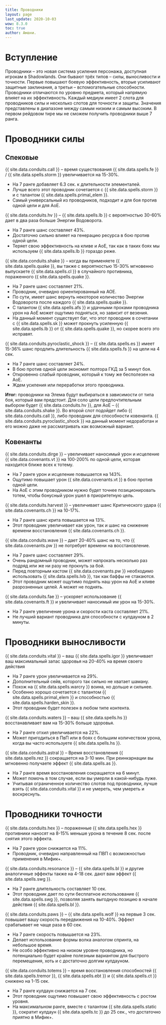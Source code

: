```yaml
---
title: Проводники
layout: page
last_update: 2020-10-03 
wow: 8.3.0
toc: true
author: Амани.
---
```


# Вступление

Проводники – это новая система усиления персонажа, доступная игрокам в Shadowlands. Они бывают трёх типов – силы, выносливости и точности. Первые повышают боевую эффективность, вторые усиливают защитные заклинания, а третьи – вспомогательные способности. Проводники отличаются по уровню предмета, который напрямую влияет на их эффективность. Каждый медиум имеет 2 слота для проводников силы и несколько  слотов для точности и защиты. Значения представлены в диапазоне между самым низким и самым высоким. В первом рейдовом тире мы не сможем получить проводники выше 7 ранга.

# Проводники силы

## Спековые

{{ site.data.conduits.call }} – время существования {{ site.data.spells.fe }}  / {{ site.data.spells.storm }}  увеличивается на 15-30%.

* На 7 ранге добавляет 6.3 сек. к длительности элементалей.  
* Лучше всего этот проводник сочетается с {{ site.data.spells.storm }}  и с талантом {{ site.data.spells.primal_elem }}.  
* Самый универсальный из проводников, подходит и для боя против одной цели и для АоЕ.  

{{ site.data.conduits.hv }} – {{ site.data.spells.lb }} с вероятностью 30-60% дает в два раза больше Энергии Водоворота.

* На 7 ранге шанс составляет 43%.  
* Достаточно сильно влияет на генерацию ресурса в бою против одной цели.  
* Теряет свою эффективность на кливе и АоЕ, так как в таких боях мы используем {{ site.data.spells.lb }} гораздо реже.  

{{ site.data.conduits.shake }} – когда вы применяете {{ site.data.spells.quake }}, вы также с вероятностью 15-30% мгновенно выпускаете {{ site.data.spells.cl }} в случайного противника, пораженного {{ site.data.spells.quake }}.

* На 7 ранге шанс составляет 21%.  
* Проводник, очевидно ориентированный на АОЕ.  
* По сути, имеет шанс вернуть некоторое количество Энергии Водоворота после каждого {{ site.data.spells.quake }}.  
* С талантом {{ site.data.spells.afs }} и удачными проками проводника урон на АоЕ может ощутимо подняться, но зависит от везения.  
* На данный момент существует баг, что этот проводник в сочетании с {{ site.data.spells.sk }} может прокнуть усиленную {{ site.data.spells.lb }} от {{ site.data.spells.quake }}, но скорее всего это исправят.  

{{ site.data.conduits.pyroclastic_shock }} – {{ site.data.spells.es }} имеет 15-36% шанс продлить длительность {{ site.data.spells.fs }} на цели на 4 сек.

* На 7 ранге шанс составляет 24%.  
* В бою против одной цели экономит полтора ГКД за 5 минут боя.  
* Откровенно слабый проводник, который к тому же бесполезен на АоЕ.  
* Ждем усиления или переработки этого проводника.  

**Итог:** проводники на Элема будут выбираться в зависимости от типа боя, который вам предстоит. Для соло цели предпочтительным выбором будет {{ site.data.conduits.hv }}, для АоЕ – {{ site.data.conduits.shake }}. Во второй слот подойдет либо {{ site.data.conduits.call }}, либо проводник для способности ковенанта. {{ site.data.conduits.pyroclastic_shock }} на данный момент недоработан и его можно даже не рассматривать как возможный вариант.

## Ковенанты

{{ site.data.conduits.dirge }} – увеличивает наносимый урон и исцеление {{ site.data.covenants.vt }} на 100-200% по одной цели, которая находится ближе всех к тотему.

* На 7 ранге урон и исцеление повышается на 143%.  
* Ощутимо повышает урон {{ site.data.covenants.vt }} в бою против одной цели.  
* На АоЕ с этим проводником нужно будет точнее позиционировать тотем, чтобы бонусный урон ушел в приоритетную цель.  

{{ site.data.conduits.harvest }} – увеличивает шанс Критического удара {{ site.data.covenants.ch }} на 10-17%.

* На 7 ранге шанс крита повышается на 13%.  
* Этот проводник увеличивает как урон, так и шанс на снижение времени восстановления {{ site.data.covenants.ch }}.  

{{ site.data.conduits.wave }} – дает 20-40% шанс на то, что {{ site.data.covenants.pw }} не потребует времени на восстановление.  

* На 7 ранге шанс составляет 29%.
* Очень рандомный проводник, может напрокать несколько раз подряд или же ни разу не прокнуть за бой.  
* Перед повторным кастом {{ site.data.covenants.pw }} необходимо использовать {{ site.data.spells.lvb }}, так как баффы не стакаются.  
* Этот проводник может ощутимо поднять наш урон на АоЕ и кливе разрозненных целей. А может не поднять.  

{{ site.data.conduits.fae }} – ускоряет использование {{ site.data.covenants.ft }} и увеличивает наносимый им урон на 15-30%.  

* На 7 ранге увеличение урона и скорости каста составляет 21%.  
* Не лучший вариант проводника для способности с кулдауном в 2 минуты.  

# Проводники выносливости

{{ site.data.conduits.vital }} – ваш {{ site.data.spells.igor }} увеличивает ваш максимальный запас здоровья на 20-40% на время своего действия

* На 7 ранге урон увеличивается на 29%.  
* Дополнительный сейв, которого так сильно не хватает шаману.  
* Похож на {{ site.data.spells.warcry }} воина, но дольше и сильнее.  
* Особенно хорошо сочетается с талантом {{ site.data.spells.primal_elem }} и способностью {{ site.data.spells.harden_skin }}.  
* Этот проводник будет полезен в любом типе контента.  

{{ site.data.conduits.waters }} – ваш {{ site.data.spells.hs }} восстанавливает вам на 15-30% больше здоровья.

* На 7 ранге отхил увеличивается на 22%.  
* Может пригодиться в ПвП или в боях с большим количеством урона, когда вы часто используете {{ site.data.spells.hs }}.  

{{ site.data.conduits.astral }} – Время восстановления {{ site.data.spells.rez }} сокращается на 3-10 мин. При реинкарнации вы мгновенно получаете эффект {{ site.data.spells.as }}.

* На 7 ранге время восстановления сокращается на 6 минут.  
* Может помочь в том случае, если вы умерли в какой-нибудь луже.  
* Учитывая ограниченное количество слотов под проводники, лучше взять {{ site.data.conduits.vital }} и не умереть, чем умереть и воскреснуть.  

# Проводники точности

{{ site.data.conduits.hex }} – пораженные {{ site.data.spells.hex }} противники наносят на 8-15% меньше урона в течение 8 сек. после снятия этого эффекта.  

* На 7 ранге урон снижается на 11%.  
* Проводник, очевидно направленный на ПВП с возможностью применения в Мифик+.  

{{ site.data.conduits.resonance }} – {{ site.data.spells.bl }} и другие аналогичные эффекты также на 4-18 сек. дают вам эффект {{ site.data.spells.swg }}.  

* На 7 ранге длительность составляет 10 сек.  
* Этот проводник дает по сути бесплатное использование {{ site.data.spells.swg }}, позволяя занять выгодную позицию в начале действия {{ site.data.spells.bl }}.  

{{ site.data.conduits.paws }} – {{ site.data.spells.wolf }} на первые 3 сек. повышает вашу скорость передвижения на 10-40%. Эффект срабатывает не чаще раза в 60 сек.

* На 7 ранге скорость повышается на 23%.  
* Делает использование формы волка аналогом спринта, на небольшое время.  
* Не особо эффективно на низком уровне проводника, но потенциально будет крайне полезным вариантом для быстрого перемещения, хоть и с достаточно долгим кулдауном.  

{{ site.data.conduits.totems }} – время восстановления способностей {{ site.data.spells.tremor }}, {{ site.data.spells.ebt }} и {{ site.data.spells.ct }} снижено на 1-15 сек.

* На 7 ранге кулдаун снижается на 7 сек.  
* Этот проводник ощутимо повышает свою эффективность с ростом уровня.  
* На максимальном ранге, вместе с талантом {{ site.data.spells.static }}, сократит кулдаун {{ site.data.spells.tc }} до 25 сек., что достаточно приятно в Мифик+.  



















